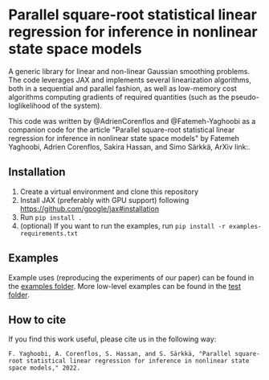 # Parallel square-root statistical linear regression for inference in nonlinear state space models
A generic library for linear and non-linear Gaussian smoothing problems. 
The code leverages JAX and implements several linearization algorithms, 
both in a sequential and parallel fashion, as well as low-memory cost algorithms computing gradients of required quantities 
(such as the pseudo-loglikelihood of the system).

This code was written by @AdrienCorenflos and @Fatemeh-Yaghoobi as a companion code for the article 
"Parallel square-root statistical linear regression for inference in nonlinear state space models" 
by Fatemeh Yaghoobi, Adrien Corenflos, Sakira Hassan, and Simo Särkkä, ArXiv link:.

## Installation 

1. Create a virtual environment and clone this repository
2. Install JAX (preferably with GPU support) following https://github.com/google/jax#installation
3. Run `pip install .`
4. (optional) If you want to run the examples, run `pip install -r examples-requirements.txt`


## Examples

Example uses (reproducing the experiments of our paper) can be found in the [examples folder](../main/notebooks). More low-level examples can be found in the 
[test folder](../main/tests).

## How to cite
If you find this work useful, please cite us in the following way:

```
F. Yaghoobi, A. Corenflos, S. Hassan, and S. Särkkä, "Parallel square-root statistical linear regression for inference in nonlinear state space models," 2022.
```
